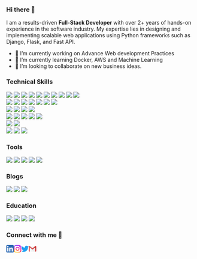 ### Hi there 👋

<!--
**bhaveshdev09/bhaveshdev09** is a ✨ _special_ ✨ repository because its `README.md` (this file) appears on your GitHub profile.

Here are some ideas to get you started:

- 🔭 I’m currently working on ...
- 🌱 I’m currently learning ...
- 👯 I’m looking to collaborate on ...
- 🤔 I’m looking for help with ...
- 💬 Ask me about ...
- 📫 How to reach me: ...
- 😄 Pronouns: ...
- ⚡ Fun fact: ...
-->

I am a results-driven **Full-Stack Developer** with over 2+ years of hands-on experience in the software industry. My expertise lies in designing and implementing scalable web applications using Python frameworks such as Django, Flask, and Fast API. 

- 🔭 I’m currently working on Advance Web development Practices 
- 🌱 I’m currently learning Docker, AWS and Machine Learning
- 👯 I’m looking to collaborate on new business ideas.

### Technical Skills
![](https://img.shields.io/badge/Python-3776AB?style=for-the-badge&logo=python&logoColor=white) 
![](https://img.shields.io/badge/Java-ED8B00?style=for-the-badge&logo=openjdk&logoColor=white)
![](https://img.shields.io/badge/C-00599C?style=for-the-badge&logo=c&logoColor=white)
![](https://img.shields.io/badge/HTML5-E34F26?style=for-the-badge&logo=html5&logoColor=white) 
![](https://img.shields.io/badge/CSS3-1572B6?style=for-the-badge&logo=css3&logoColor=white)
![](https://img.shields.io/badge/JavaScript-F7DF1E?style=for-the-badge&logo=javascript&logoColor=black)
![](https://img.shields.io/badge/jQuery-0769AD?style=for-the-badge&logo=jquery&logoColor=white)
![](https://img.shields.io/badge/Markdown-000000?style=for-the-badge&logo=markdown&logoColor=white)
![](https://img.shields.io/badge/JSON-323330?style=for-the-badge&logo=json&logoColor=pink)
![](https://img.shields.io/badge/jwt-323330?style=for-the-badge&logo=json-web-tokens&logoColor=pink)
</br>
![](https://img.shields.io/badge/MongoDB-4EA94B?style=for-the-badge&logo=mongodb&logoColor=white) 
![](https://img.shields.io/badge/Firebase-F7DF1E?style=for-the-badge&logo=firebase&logoColor=black) 
![](https://img.shields.io/badge/PostgreSQL-316192?style=for-the-badge&logo=postgresql&logoColor=white)
![](https://img.shields.io/badge/MySQL-1572B6?style=for-the-badge&logo=mysql&logoColor=white)
![](https://img.shields.io/badge/SQLite-07405E?style=for-the-badge&logo=sqlite&logoColor=white)
![](https://img.shields.io/badge/redis-%23DD0031.svg?&style=for-the-badge&logo=redis&logoColor=white)
![](https://img.shields.io/badge/rabbitmq-%23FF6600.svg?&style=for-the-badge&logo=rabbitmq&logoColor=white)
</br>
![](https://img.shields.io/badge/Django-092E20?style=for-the-badge&logo=django&logoColor=white)
![](https://img.shields.io/badge/Flask-000000?style=for-the-badge&logo=flask&logoColor=white)
![](https://img.shields.io/badge/FastAPI-61B33B?style=for-the-badge&logo=fastapi&logoColor=white)
![](https://img.shields.io/badge/Bootstrap-563D7C?style=for-the-badge&logo=bootstrap&logoColor=white)
</br>
![](https://img.shields.io/badge/GIT-E44C30?style=for-the-badge&logo=git&logoColor=white)
![](https://img.shields.io/badge/GitHub-100000?style=for-the-badge&logo=github&logoColor=white)
![](https://img.shields.io/badge/Docker-0769AD?style=for-the-badge&logo=docker&logoColor=white)
![](https://img.shields.io/badge/Nginx-4EA94B?style=for-the-badge&logo=nginx&logoColor=white)
![](https://img.shields.io/badge/Amazon_AWS-FF9900?style=for-the-badge&logo=amazonaws&logoColor=white)
</br>
![](https://img.shields.io/badge/prettier-1A2C34?style=for-the-badge&logo=prettier&logoColor=F7BA3E)
![](https://img.shields.io/badge/pytest-F80000?style=for-the-badge&logo=pytest&logoColor=black)
</br>
![](https://img.shields.io/badge/Windows-0078D6?style=for-the-badge&logo=windows&logoColor=white)
![](https://img.shields.io/badge/Ubuntu-E95420?style=for-the-badge&logo=ubuntu&logoColor=white)
![](https://img.shields.io/badge/Kali_Linux-557C94?style=for-the-badge&logo=kali-linux&logoColor=white)
</br>
### Tools
![](https://img.shields.io/badge/Visual_Studio_Code-0078D4?style=for-the-badge&logo=visual%20studio%20code&logoColor=white)
![](https://img.shields.io/badge/PyCharm-000000.svg?&style=for-the-badge&logo=PyCharm&logoColor=white)
![](https://img.shields.io/badge/Notepad++-90E59A.svg?style=for-the-badge&logo=notepad%2B%2B&logoColor=black)
![](https://img.shields.io/badge/Colab-F9AB00?style=for-the-badge&logo=googlecolab&color=525252)
![](https://img.shields.io/badge/nano-563D7C?style=for-the-badge&logo=nano&logoColor=white)
</br>
### Blogs
![](https://img.shields.io/badge/Medium-12100E?style=for-the-badge&logo=medium&logoColor=white)
![](https://img.shields.io/badge/GeeksforGeeks-298D46?style=for-the-badge&logo=geeksforgeeks&logoColor=white)
![](https://img.shields.io/badge/dev.to-0A0A0A?style=for-the-badge&logo=devdotto&logoColor=white)
</br>
### Education
![](https://img.shields.io/badge/Youtube-EC5252?style=for-the-badge&logo=youtube&logoColor=white)
![](https://img.shields.io/badge/coding%20ninjas-DD6620?style=for-the-badge&logo=codingninjas&logoColor=white)
![](https://img.shields.io/badge/Coursera-0056D2?style=for-the-badge&logo=Coursera&logoColor=white)
![](https://img.shields.io/badge/Udemy-563D7C?style=for-the-badge&logo=Udemy&logoColor=white)
<!--
![](https://github-readme-stats.vercel.app/api/top-langs/?username=bhaveshdev09&theme=blue-green)
![](https://github-readme-stats.vercel.app/api?username=bhaveshdev09&theme=blue-green)
-->

### Connect with me 🤝 

<a href="https://www.linkedin.com/in/bhavesh-developer/"><img align="left" src="https://raw.githubusercontent.com/deepajarout/deepajarout/main/5296501_linkedin_network_linkedin logo_icon.png" alt="bhavesh_patil_linkedin" width="20px"/></a>

<a href="https://instagram.com/bhaveshpatil0912"><img align="left" src="https://raw.githubusercontent.com/deepajarout/deepajarout/main/5296765_camera_instagram_instagram logo_icon.png" alt="bhavesh_patil_instagram" width="20px"/></a>

<a href="https://twitter.com/bhaveshdev09"><img align="left" src="https://raw.githubusercontent.com/deepajarout/deepajarout/main/5296514_bird_tweet_twitter_twitter logo_icon.png" alt="deepa Jarout| Twitter" width="20px"/></a>

<a href="mailto:patilbhavesh991209@gmail.com"><img align="left" src="https://raw.githubusercontent.com/deepajarout/deepajarout/main/2993691_brand_brands_gmail_logo_logos_icon.png" alt="deepa jarout | Gmail" width="20px"/></a>

